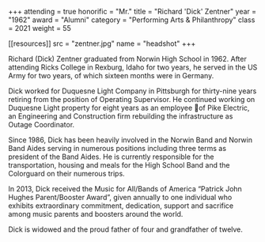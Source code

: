 +++
attending = true
honorific = "Mr."
title     = "Richard 'Dick' Zentner"
year      = "1962"
award     = "Alumni"
category  = "Performing Arts & Philanthropy"
class     = 2021
weight    = 55

[[resources]]
  src  = "zentner.jpg"
  name = "headshot"
+++

Richard (Dick) Zentner graduated from Norwin High School in 1962.  After attending Ricks College in Rexburg, Idaho for two years, he served in the US Army for two years, of which sixteen months were in Germany.

Dick worked for Duquesne Light Company in Pittsburgh for thirty-nine years retiring from the position of Operating Supervisor.  He continued working on Duquesne Light property for eight years as an employee of Pike Electric, an Engineering and Construction firm rebuilding the infrastructure as Outage Coordinator.

Since 1986, Dick has been heavily involved in the Norwin Band and Norwin Band Aides serving in numerous positions including three terms as president of the Band Aides.
He is currently responsible for the transportation, housing and meals for the High School Band and the Colorguard on their numerous trips.

In 2013, Dick received the Music for All/Bands of America “Patrick John Hughes Parent/Booster Award”, given annually to one individual who exhibits extraordinary  commitment, dedication, support and sacrifice among music parents and boosters around the world.

Dick is widowed and the proud father of four and grandfather of twelve.
